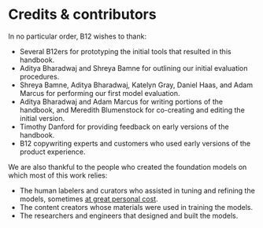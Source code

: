 # Credits & contributors
In no particular order, B12 wishes to thank:
* Several B12ers for prototyping the initial tools that resulted in this handbook.
* Aditya Bharadwaj and Shreya Bamne for outlining our initial evaluation procedures.
* Shreya Bamne, Aditya Bharadwaj, Katelyn Gray, Daniel Haas, and Adam Marcus for performing our first model evaluation.
* Aditya Bharadwaj and Adam Marcus for writing portions of the handbook, and Meredith Blumenstock for co-creating and editing the initial version.
* Timothy Danford for providing feedback on early versions of the handbook.
* B12 copywriting experts and customers who used early versions of the product experience.

We are also thankful to the people who created the foundation models on which most of this work relies:
* The human labelers and curators who assisted in tuning and refining the models, sometimes [at great personal cost](https://time.com/6247678/openai-chatgpt-kenya-workers/).
* The content creators whose materials were used in training the models.
* The researchers and engineers that designed and built the models.
